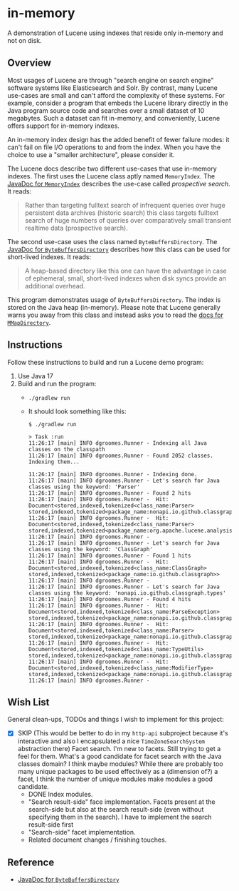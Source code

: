 # in-memory

A demonstration of Lucene using indexes that reside only in-memory and not on disk.


## Overview

Most usages of Lucene are through "search engine on search engine" software systems like Elasticsearch and Solr. By contrast,
many Lucene use-cases are small and can't afford the complexity of these systems. For example, consider a program that
embeds the Lucene library directly in the Java program source code and searches over a small dataset of 10 megabytes.
Such a dataset can fit in-memory, and conveniently, Lucene offers support for in-memory indexes.

An in-memory index design has the added benefit of fewer failure modes: it can't fail on file I/O operations to and from
the index. When you have the choice to use a "smaller architecture", please consider it. 

The Lucene docs describe two different use-cases that use in-memory indexes. The first uses the Lucene class aptly named
`MemoryIndex`. The  [JavaDoc for `MemoryIndex`](https://lucene.apache.org/core/9_2_0/memory/org/apache/lucene/index/memory/MemoryIndex.html)
describes the use-case called *prospective search*. It reads:

> Rather than targeting fulltext search of infrequent queries over huge persistent data archives (historic search) this
> class targets fulltext search of huge numbers of queries over comparatively small transient realtime data (prospective search).

The second use-case uses the class named `ByteBuffersDirectory`. The [JavaDoc for `ByteBuffersDirectory`](https://lucene.apache.org/core/9_2_0/core/org/apache/lucene/store/ByteBuffersDirectory.html)
describes how this class can be used for short-lived indexes. It reads:

> A heap-based directory like this one can have the advantage in case of ephemeral, small, short-lived indexes when disk
> syncs provide an additional overhead.

This program demonstrates usage of `ByteBuffersDirectory`. The index is stored on the Java heap (in-memory). Please
note that Lucene generally warns you away from this class and instead asks you to read the [docs for `MMapDirectory`](https://lucene.apache.org/core/9_2_0/core/org/apache/lucene/store/MMapDirectory.html).


## Instructions

Follow these instructions to build and run a Lucene demo program:

1. Use Java 17
2. Build and run the program:
   * ```shell
     ./gradlew run
     ```
   * It should look something like this:
     ```text
     $ ./gradlew run
     
     > Task :run
     11:26:17 [main] INFO dgroomes.Runner - Indexing all Java classes on the classpath
     11:26:17 [main] INFO dgroomes.Runner - Found 2052 classes. Indexing them...
     
     11:26:17 [main] INFO dgroomes.Runner - Indexing done.
     11:26:17 [main] INFO dgroomes.Runner - Let's search for Java classes using the keyword: 'Parser'
     11:26:17 [main] INFO dgroomes.Runner - Found 2 hits
     11:26:17 [main] INFO dgroomes.Runner -  Hit: Document<stored,indexed,tokenized<class_name:Parser> stored,indexed,tokenized<package_name:nonapi.io.github.classgraph.types>>
     11:26:17 [main] INFO dgroomes.Runner -  Hit: Document<stored,indexed,tokenized<class_name:Parser> stored,indexed,tokenized<package_name:org.apache.lucene.analysis.synonym>>
     11:26:17 [main] INFO dgroomes.Runner -
     11:26:17 [main] INFO dgroomes.Runner - Let's search for Java classes using the keyword: 'ClassGraph'
     11:26:17 [main] INFO dgroomes.Runner - Found 1 hits
     11:26:17 [main] INFO dgroomes.Runner -  Hit: Document<stored,indexed,tokenized<class_name:ClassGraph> stored,indexed,tokenized<package_name:io.github.classgraph>>
     11:26:17 [main] INFO dgroomes.Runner -
     11:26:17 [main] INFO dgroomes.Runner - Let's search for Java classes using the keyword: 'nonapi.io.github.classgraph.types'
     11:26:17 [main] INFO dgroomes.Runner - Found 4 hits
     11:26:17 [main] INFO dgroomes.Runner -  Hit: Document<stored,indexed,tokenized<class_name:ParseException> stored,indexed,tokenized<package_name:nonapi.io.github.classgraph.types>>
     11:26:17 [main] INFO dgroomes.Runner -  Hit: Document<stored,indexed,tokenized<class_name:Parser> stored,indexed,tokenized<package_name:nonapi.io.github.classgraph.types>>
     11:26:17 [main] INFO dgroomes.Runner -  Hit: Document<stored,indexed,tokenized<class_name:TypeUtils> stored,indexed,tokenized<package_name:nonapi.io.github.classgraph.types>>
     11:26:17 [main] INFO dgroomes.Runner -  Hit: Document<stored,indexed,tokenized<class_name:ModifierType> stored,indexed,tokenized<package_name:nonapi.io.github.classgraph.types>>
     11:26:17 [main] INFO dgroomes.Runner -
     ```


## Wish List

General clean-ups, TODOs and things I wish to implement for this project:

* [x] SKIP (This would be better to do in my `http-api` subproject because it's interactive and also I encapsulated a nice `TimeZoneSearchSystem` abstraction there) Facet search. I'm new to facets. Still trying to get a feel for them. What's a good candidate for facet search with
  the Java classes domain? I think maybe modules? While there are probably too many unique packages to be used effectively
  as a (dimension of?) a facet, I think the number of unique modules make modules a good candidate.
  * DONE Index modules.
  * "Search result-side" face implementation. Facets present at the search-side but also at the search result-side (even
    without specifying them in the search). I have to implement the search result-side first
  * "Search-side" facet implementation.
  * Related document changes / finishing touches.


## Reference

* [JavaDoc for `ByteBuffersDirectory`](https://lucene.apache.org/core/9_2_0/core/org/apache/lucene/store/ByteBuffersDirectory.html)
